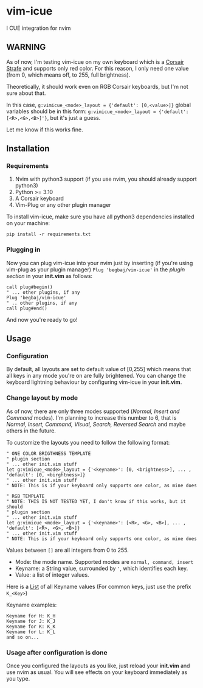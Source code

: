 # vim-icue
I CUE integration for nvim
## WARNING
As of now, I'm testing vim-icue on my own keyboard which is a [Corsair Strafe](https://www.corsair.com/eu/en/Categories/Products/Gaming-Keyboards/Standard-Gaming-Keyboards/STRAFE-Mechanical-Gaming-Keyboard-%E2%80%94-CHERRY%C2%AE-MX-Silent/p/CH-9104023-NA) and supports only red color.
For this reason, I only need one value (from 0, which means off, to 255, full brightness). 

Theoretically, it should work even on RGB Corsair keyboards, but I'm not sure about that.

In this case, `g:vimicue_<mode>_layout = {'default': [0,<value>]}` global variables should be in this form:
`g:vimicue_<mode>_layout = {'default': [<R>,<G>,<B>]'}`, but it's just a guess.

Let me know if this works fine.

## Installation
### Requirements
1. Nvim with python3 support (if you use nvim, you should already support python3)
2. Python >= 3.10 
3. A Corsair keyboard
4. Vim-Plug or any other plugin manager

To install vim-icue, make sure you have all python3 dependencies installed on your machine:

`pip install -r requirements.txt`

### Plugging in
Now you can plug vim-icue into your nvim just by inserting (if you're using vim-plug as your plugin manager) `Plug 'begbaj/vim-icue'` in the  *plugin section* in your **init.vim** as follows:

```
call plug#begin()
" ... other plugins, if any
Plug 'begbaj/vim-icue'
" .. other plugins, if any
call plug#end()
```

And now you're ready to go!

## Usage
### Configuration
By default, all layouts are set to default value of [0,255] which means that all keys in any mode you're on are fully
brightened. You can change the keyboard lightning behaviour by configuring vim-icue in your **init.vim**.
### Change layout by mode
As of now, there are only three modes supported (*Normal, Insert and Command* modes). I'm planning to increase this number to 6,
that is *Normal, Insert, Command, Visual, Search, Reversed Search* and maybe others in the future.

To customize the layouts you need to follow the following format:
```
" ONE COLOR BRIGTHNESS TEMPLATE
" plugin section
" ... other init.vim stuff
let g:vimicue_<mode>_layout = {'<keyname>': [0, <brightness>], ... , 'default': [0, <birghtness>]}
" ... other init.vim stuff
" NOTE: This is if your keyboard only supports one color, as mine does
```

```
" RGB TEMPLATE
" NOTE: THIS IS NOT TESTED YET, I don't know if this works, but it should
" plugin section
" ... other init.vim stuff
let g:vimicue_<mode>_layout = {'<keyname>': [<R>, <G>, <B>], ... , 'default': [<R>, <G>, <B>]}
" ... other init.vim stuff
" NOTE: This is if your keyboard only supports one color, as mine does
```
Values between `[]` are all integers from 0 to 255.

* Mode: the mode name. Supported modes are `normal, command, insert`
* Keyname: a String value, surrounded by `'`, which identifies each key. 
* Value: a list of integer values.

Here is a [List](Keys.md) of all Keyname values  (For common keys, just use the prefix `K_<Key>`)

Keyname examples:
```
Keyname for H: K_H
Keyname for J: K_J
Keyname for K: K_K
Keyname for L: K_L
and so on...
```
### Usage after configuration is done
Once you configured  the layouts as you like, just reload your **init.vim** and use nvim as usual. You will see effects
on your keyboard immediately as you type.